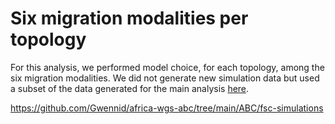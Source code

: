 # Six migration modalities per topology

For this analysis, we performed model choice, for each topology, among the six migration modalities. We did not generate new simulation data but used a subset of the data generated for the main analysis [here](../../fsc-simulations/).



https://github.com/Gwennid/africa-wgs-abc/tree/main/ABC/fsc-simulations
